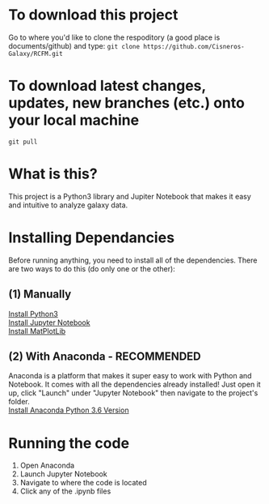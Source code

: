 # To download this project

Go to where you'd like to clone the respoditory (a good place is documents/github) and type:
`git clone https://github.com/Cisneros-Galaxy/RCFM.git`

# To download latest changes, updates, new branches (etc.) onto your local machine

`git pull`
# What is this?

This project is a Python3 library and Jupiter Notebook that makes it easy and intuitive to analyze galaxy data.

# Installing Dependancies

Before running anything, you need to install all of the dependencies. There are two ways to do this (do only one or the other):

## (1) Manually

[Install Python3](https://www.python.org/downloads/)  
 [Install Jupyter Notebook](http://jupyter.org/install)  
 [Install MatPlotLib](https://matplotlib.org/faq/installing_faq.html)

## (2) With Anaconda - RECOMMENDED

Anaconda is a platform that makes it super easy to work with Python and Notebook. It comes with all the dependencies already installed! Just open it up, click "Launch" under "Jupyter Notebook" then navigate to the project's folder.  
 [Install Anaconda Python 3.6 Version](https://matplotlib.org/faq/installing_faq.html)
# Running the code

1. Open Anaconda
2. Launch Jupyter Notebook
3. Navigate to where the code is located
4. Click any of the .ipynb files